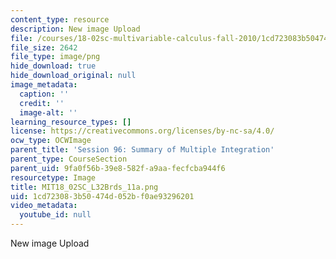 ```yaml
---
content_type: resource
description: New image Upload
file: /courses/18-02sc-multivariable-calculus-fall-2010/1cd723083b50474d052bf0ae93296201_MIT18_02SC_L32Brds_11a.png
file_size: 2642
file_type: image/png
hide_download: true
hide_download_original: null
image_metadata:
  caption: ''
  credit: ''
  image-alt: ''
learning_resource_types: []
license: https://creativecommons.org/licenses/by-nc-sa/4.0/
ocw_type: OCWImage
parent_title: 'Session 96: Summary of Multiple Integration'
parent_type: CourseSection
parent_uid: 9fa0f56b-39e8-582f-a9aa-fecfcba944f6
resourcetype: Image
title: MIT18_02SC_L32Brds_11a.png
uid: 1cd72308-3b50-474d-052b-f0ae93296201
video_metadata:
  youtube_id: null
---
```

New image Upload